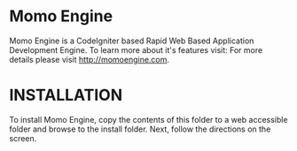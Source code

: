 Momo Engine
==========
Momo Engine is a CodeIgniter based Rapid Web Based Application Development Engine. To learn more about it's features visit:
For more details please visit http://momoengine.com.

INSTALLATION
============
To install Momo Engine, copy the contents of this folder to a web accessible folder and browse to the install folder. 
Next, follow the directions on the screen. 
